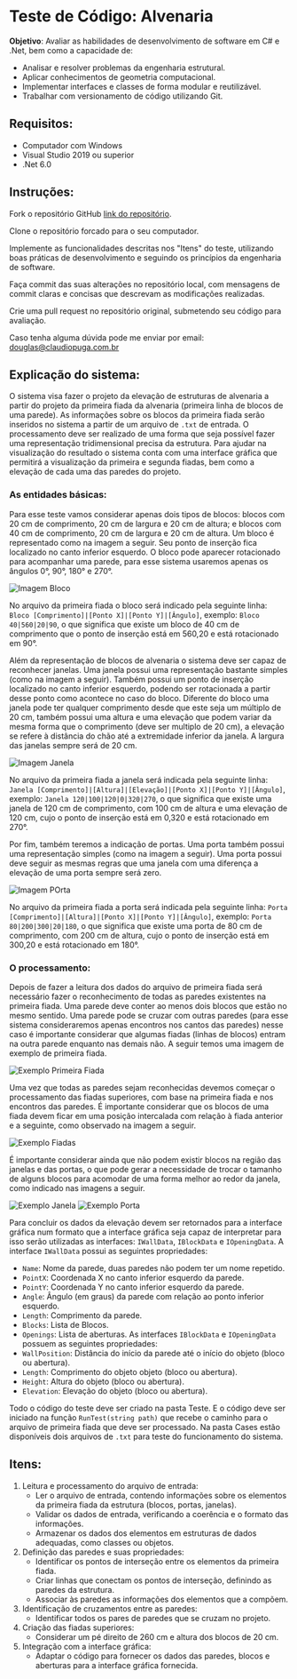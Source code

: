 # Teste de Código: Alvenaria

__Objetivo__: Avaliar as habilidades de desenvolvimento de software em C# e .Net, bem como a capacidade de:
- Analisar e resolver problemas da engenharia estrutural.
- Aplicar conhecimentos de geometria computacional.
- Implementar interfaces e classes de forma modular e reutilizável.
- Trabalhar com versionamento de código utilizando Git.

## __Requisitos__:

- Computador com Windows
- Visual Studio 2019 ou superior
- .Net 6.0

## __Instruções__:

Fork o repositório GitHub [link do repositório](https://github.com/DouglasGioielliCP/TesteAlvenaria/tree/main).

Clone o repositório forcado para o seu computador.

Implemente as funcionalidades descritas nos "Itens" do teste, utilizando boas práticas de desenvolvimento e seguindo os princípios da engenharia de software.

Faça commit das suas alterações no repositório local, com mensagens de commit claras e concisas que descrevam as modificações realizadas.

Crie uma pull request no repositório original, submetendo seu código para avaliação.

Caso tenha alguma dúvida pode me enviar por email: douglas@claudiopuga.com.br

## Explicação do sistema:
O sistema visa fazer o projeto da elevação de estruturas de alvenaria a partir do projeto da primeira fiada da alvenaria (primeira linha de blocos de uma parede). As informações sobre os blocos da primeira fiada serão inseridos no sistema a partir de um arquivo de `.txt` de entrada. O processamento deve ser realizado de uma forma que seja possível fazer uma representação tridimensional precisa da estrutura. Para ajudar na visualização do resultado o sistema conta com uma interface gráfica que permitirá a visualização da primeira e segunda fiadas, bem como a elevação de cada uma das paredes do projeto.

### As entidades básicas:

Para esse teste vamos considerar apenas dois tipos de blocos: blocos com 20 cm de comprimento, 20 cm de largura e 20 cm de altura; e blocos com 40 cm de comprimento, 20 cm de largura e 20 cm de altura. Um bloco é representado como na imagem a seguir. Seu ponto de inserção fica localizado no canto inferior esquerdo. O bloco pode aparecer rotacionado para acompanhar uma parede, para esse sistema usaremos apenas os ângulos 0°, 90°, 180° e 270°.

![Imagem Bloco](https://github.com/DouglasGioielliCP/TesteAlvenaria/blob/main/Teste_Block.PNG)

No arquivo da primeira fiada o bloco será indicado pela seguinte linha:
`Bloco [Comprimento]|[Ponto X]|[Ponto Y]|[Ângulo]`, exemplo: `Bloco 40|560|20|90`, o que significa que existe um bloco de 40 cm de comprimento que o ponto de inserção está em 560,20 e está rotacionado em 90°.

Além da representação de blocos de alvenaria o sistema deve ser capaz de reconhecer janelas. Uma janela possui uma representação bastante simples (como na imagem a seguir). Também possui um ponto de inserção localizado no canto inferior esquerdo, podendo ser rotacionada a partir desse ponto como acontece no caso do bloco. Diferente do bloco uma janela pode ter qualquer comprimento desde que este seja um múltiplo de 20 cm, também possui uma altura e uma elevação que podem variar da mesma forma que o comprimento (deve ser multiplo de 20 cm), a elevação se refere à distância do chão até a extremidade inferior da janela. A largura das janelas sempre será de 20 cm.

![Imagem Janela](https://github.com/DouglasGioielliCP/TesteAlvenaria/blob/main/Teste_Window.PNG)

No arquivo da primeira fiada a janela será indicada pela seguinte linha:
`Janela [Comprimento]|[Altura]|[Elevação]|[Ponto X]|[Ponto Y]|[Ângulo]`, exemplo: `Janela 120|100|120|0|320|270`, o que significa que existe uma janela de 120 cm de comprimento, com 100 cm de altura e uma elevação de 120 cm, cujo o ponto de inserção está em 0,320 e está rotacionado em 270°.

Por fim, também teremos a indicação de portas. Uma porta também possui uma representação simples (como na imagem a seguir). Uma porta possui deve seguir as mesmas regras que uma janela com uma diferença a elevação de uma porta sempre será zero.

![Imagem POrta](https://github.com/DouglasGioielliCP/TesteAlvenaria/blob/main/Teste_Door.PNG)

No arquivo da primeira fiada a porta será indicada pela seguinte linha:
`Porta [Comprimento]|[Altura]|[Ponto X]|[Ponto Y]|[Ângulo]`, exemplo: `Porta 80|200|300|20|180`, o que significa que existe uma porta de 80 cm de comprimento, com 200 cm de altura, cujo o ponto de inserção está em 300,20 e está rotacionado em 180°.

### O processamento:

Depois de fazer a leitura dos dados do arquivo de primeira fiada será necessário fazer o reconhecimento de todas as paredes existentes na primeira fiada. Uma parede deve conter ao menos dois blocos que estão no mesmo sentido. Uma parede pode se cruzar com outras paredes (para esse sistema consideraremos apenas encontros nos cantos das paredes) nesse caso é importante considerar que algumas fiadas (linhas de blocos) entram na outra parede enquanto nas demais não. A seguir temos uma imagem de exemplo de primeira fiada.

![Exemplo Primeira Fiada](https://github.com/DouglasGioielliCP/TesteAlvenaria/blob/main/Primeira%20Fiada.PNG)

Uma vez que todas as paredes sejam reconhecidas devemos começar o processamento das fiadas superiores, com base na primeira fiada e nos encontros das paredes. É importante considerar que os blocos de uma fiada devem ficar em uma posição intercalada com relação à fiada anterior e a seguinte, como observado na imagem a seguir.

![Exemplo Fiadas](https://github.com/DouglasGioielliCP/TesteAlvenaria/blob/main/Parede%2001.PNG)

É importante considerar ainda que não podem existir blocos na região das janelas e das portas, o que pode gerar a necessidade de trocar o tamanho de alguns blocos para acomodar de uma forma melhor ao redor da janela, como indicado nas imagens a seguir.

![Exemplo Janela](https://github.com/DouglasGioielliCP/TesteAlvenaria/blob/main/Parede%2002.PNG)
![Exemplo Porta](https://github.com/DouglasGioielliCP/TesteAlvenaria/blob/main/Parede%2003.PNG)

Para concluir os dados da elevação devem ser retornados para a interface gráfica num formato que a interface gráfica seja capaz de interpretar para isso serão utilizadas as interfaces: `IWallData`, `IBlockData` e `IOpeningData`.
A interface `IWallData` possui as seguintes propriedades:
- `Name`: Nome da parede, duas paredes não podem ter um nome repetido.
- `PointX`: Coordenada X no canto inferior esquerdo da parede.
- `PointY`: Coordenada Y no canto inferior esquerdo da parede.
- `Angle`: Ângulo (em graus) da parede com relação ao ponto inferior esquerdo.
- `Length`: Comprimento da parede.
- `Blocks`: Lista de Blocos.
- `Openings`: Lista de aberturas.
As interfaces `IBlockData` e `IOpeningData` possuem as seguintes propriedades:
- `WallPosition`: Distância do início da parede até o início do objeto (bloco ou abertura).
- `Length`: Comprimento do objeto objeto (bloco ou abertura).
- `Height`: Altura do objeto (bloco ou abertura).
- `Elevation`: Elevação do objeto (bloco ou abertura).

Todo o código do teste deve ser criado na pasta Teste. E o código deve ser iniciado na função `RunTest(string path)` que recebe o caminho para o arquivo de primeira fiada que deve ser processado. Na pasta Cases estão disponíveis dois arquivos de `.txt` para teste do funcionamento do sistema. 


## __Itens__:

1. Leitura e processamento do arquivo de entrada:
	- Ler o arquivo de entrada, contendo informações sobre os elementos da primeira fiada da estrutura (blocos, portas, janelas).
	- Validar os dados de entrada, verificando a coerência e o formato das informações.
	- Armazenar os dados dos elementos em estruturas de dados adequadas, como classes ou objetos.
2. Definição das paredes e suas propriedades:
	- Identificar os pontos de interseção entre os elementos da primeira fiada.
	- Criar linhas que conectam os pontos de interseção, definindo as paredes da estrutura.
	- Associar às paredes as informações dos elementos que a compõem.
3. Identificação de cruzamentos entre as paredes:
	- Identificar todos os pares de paredes que se cruzam no projeto.
4. Criação das fiadas superiores:
	- Considerar um pé direito de 260 cm e altura dos blocos de 20 cm.
5. Integração com a interface gráfica:
	- Adaptar o código para fornecer os dados das paredes, blocos e aberturas para a interface gráfica fornecida.
